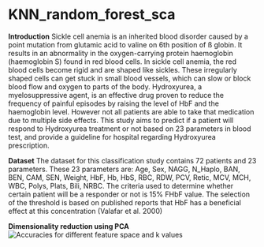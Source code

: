 # KNN_random_forest_sca

**Introduction**
Sickle cell anemia is an inherited blood disorder caused by a point mutation from glutamic acid to valine on 6th position of 
ß globin. It results in an abnormality in the oxygen-carrying protein haemoglobin (haemoglobin S) found in red blood cells. 
In sickle cell anemia, the red blood cells become rigid and are shaped like sickles. These irregularly shaped cells can get 
stuck in small blood vessels, which can slow or block blood flow and oxygen to parts of the body. Hydroxyurea, a 
myelosuppressive agent, is an effective drug proven to reduce the frequency of painful episodes by raising the level of HbF 
and the haemoglobin level. However not all patients are able to take that medication due to multiple side effects. This study 
aims to predict if a patient will respond to Hydroxyurea treatment or not based on 23 parameters in blood test, and provide a 
guideline for hospital regarding Hydroxyurea prescription.

**Dataset**
The dataset for this classification study contains 72 patients and 23 parameters. These 23 parameters are: Age, Sex, NAGG, 
N_Haplo, BAN, BEN, CAM, SEN, Weight, HbF, Hb, HbS, RBC, RDW, PCV, Retic, MCV, MCH, WBC, Polys, Plats, Bili, NRBC.  The criteria
used to determine whether certain patient will be a responder or not is 15% FHbF value. The selection of the threshold is based
on published reports that HbF has a beneficial effect at this concentration (Valafar et al. 2000)

**Dimensionality reduction using PCA**
![Accuracies for different feature space and k values](link-to-image)

